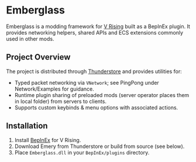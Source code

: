 # Emberglass

Emberglass is a modding framework for [V Rising](https://playvrising.com/) built as a BepInEx plugin. It provides networking helpers, shared APIs and ECS extensions commonly used in other mods.

## Project Overview

The project is distributed through [Thunderstore][thunderstore] and provides utilities for:

* Typed packet networking via `VNetwork`; see PingPong under Network/Examples for guidance.
* Runtime plugin sharing of preloaded mods (server operator places them in local folder) from servers to clients.
* Supports custom keybinds & menu options with associated actions.

[thunderstore]: https://thunderstore.io/c/v-rising/p/zfolmt/Emberglass/

## Installation

1. Install [BepInEx](https://bepinex.github.io/) for V Rising.
2. Download Emery from Thunderstore or build from source (see below).
3. Place `Emberglass.dll` in your `BepInEx/plugins` directory.
